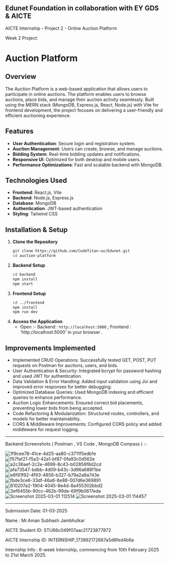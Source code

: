 Edunet Foundation in collaboration with EY GDS & AICTE
---------------------------------------------------

AICTE Internship - Project 2 - Online Auction Platform

Week 2 Project:

# Auction Platform

## Overview
The Auction Platform is a web-based application that allows users to participate in online auctions. The platform enables users to browse auctions, place bids, and manage their auction activity seamlessly. Built using the MERN stack (MongoDB, Express.js, React, Node.js) with Vite for frontend development, the project focuses on delivering a user-friendly and efficient auctioning experience.

## Features
- **User Authentication**: Secure login and registration system.
- **Auction Management**: Users can create, browse, and manage auctions.
- **Bidding System**: Real-time bidding updates and notifications.
- **Responsive UI**: Optimized for both desktop and mobile users.
- **Performance Optimizations**: Fast and scalable backend with MongoDB.

## Technologies Used
- **Frontend**: React.js, Vite
- **Backend**: Node.js, Express.js
- **Database**: MongoDB
- **Authentication**: JWT-based authentication
- **Styling**: Tailwind CSS

## Installation & Setup
1. **Clone the Repository**
   ```sh
   git clone https://github.com/CodeTitan-ux/Edunet.git
   cd auction-platform
   ```
2. **Backend Setup**
   ```sh
   cd backend
   npm install
   npm start
   ```
3. **Frontend Setup**
   ```sh
   cd ../frontend
   npm install
   npm run dev
   ```
4. **Access the Application**
   - Open :- Backend : `http://localhost:5000` 
            ; Frontend : 'http://localhost:5000' in your browser .
 
## Improvements Implemented
- Implemented CRUD Operations: Successfully tested GET, POST, PUT requests on Postman for auctions, users, and bids.
- User Authentication & Security: Integrated bcrypt for password hashing and used JWT for authentication.
- Data Validation & Error Handling: Added input validation using Joi and improved error responses for better debugging.
- Optimized Database Queries: Used MongoDB indexing and efficient queries to enhance performance.
- Auction Logic Enhancements: Ensured correct bid placements, preventing lower bids from being accepted.
- Code Refactoring & Modularization: Structured routes, controllers, and models for better maintainability.
- CORS & Middleware Improvements: Configured CORS policy and added middleware for request logging.

---------------------------------------------------

Backend Screenshots ( Postman , VS Code , MongoDB Compass ) :-

![1f9cee78-41ce-4d25-aa80-c3711f5edb1e](https://github.com/user-attachments/assets/741fc0eb-f1ac-4477-ae59-6a688deff8f3)
![f57faf21-f5a3-42a1-bf87-0fa93c0d562e](https://github.com/user-attachments/assets/8c4df1e6-79e5-4808-952e-1c55377db6db)
![a2c36aef-2c2e-4699-8c43-b02856f8d2cd](https://github.com/user-attachments/assets/a20dd719-f81e-41a0-b6c1-c3471c86ce96)
![afa73547-bdbb-4d09-b43c-3d96a688f1be](https://github.com/user-attachments/assets/a23a73e3-ab93-45a3-b85a-469dfa5d09a5)
![e6f81f92-4f93-4858-b327-b79a2a8a743e](https://github.com/user-attachments/assets/518e8df9-693e-4e8a-af71-2e371da8b74a)
![fbde3ce6-33df-46a6-8e88-007d6e369891](https://github.com/user-attachments/assets/117eef8e-208d-4103-8128-c72b54e72d90)
![610207a2-1904-4045-8e4d-8a455302bbd2](https://github.com/user-attachments/assets/2998f2fc-262b-42a5-86d8-05499deb33f4)
![3ef6455b-90cc-462b-99de-69f9b0617eda](https://github.com/user-attachments/assets/2e20076f-f789-4b58-b04f-d5c137ffe968)
![Screenshot 2025-03-01 112514](https://github.com/user-attachments/assets/b5b46d64-4f3c-4215-afdc-818bade26643)
![Screenshot 2025-03-01 114457](https://github.com/user-attachments/assets/25522150-4c69-4406-baa9-f4f2e3efac32)


-----------------------------------------------------------------------------------------------------


Submission Date: 01-03-2025

Name : Mr.Aman Subhash Jambhulkar

AICTE Student ID: STU66c049f07aac21723877872

AICTE Internship ID: INTERNSHIP_173892172667a5d6fed4b6a

Internship Info : 6-week Internship, commencing from 10th February 2025 to 21st March 2025.

